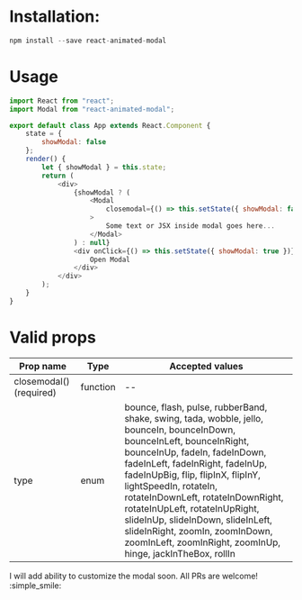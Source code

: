# Installation:

```javascript
npm install --save react-animated-modal
```

# Usage

```javascript
import React from "react";
import Modal from "react-animated-modal";

export default class App extends React.Component {
    state = {
        showModal: false
    };
    render() {
        let { showModal } = this.state;
        return (
            <div>
                {showModal ? (
                    <Modal
                        closemodal={() => this.setState({ showModal: false })}
                    >
                        Some text or JSX inside modal goes here...
                    </Modal>
                ) : null}
                <div onClick={() => this.setState({ showModal: true })}>
                    Open Modal
                </div>
            </div>
        );
    }
}
```

# Valid props

| Prop name               | Type     | Accepted values                                                                                                                                                                                                                                                                                                                                                                                                                                                       |
| ----------------------- | -------- | --------------------------------------------------------------------------------------------------------------------------------------------------------------------------------------------------------------------------------------------------------------------------------------------------------------------------------------------------------------------------------------------------------------------------------------------------------------------- |
| closemodal() (required) | function | --                                                                                                                                                                                                                                                                                                                                                                                                                                                                    |
| type                    | enum     | bounce, flash, pulse, rubberBand, shake, swing, tada, wobble, jello, bounceIn, bounceInDown, bounceInLeft, bounceInRight, bounceInUp, fadeIn, fadeInDown, fadeInLeft, fadeInRight, fadeInUp, fadeInUpBig, flip, flipInX, flipInY, lightSpeedIn, rotateIn, rotateInDownLeft, rotateInDownRight, rotateInUpLeft, rotateInUpRight, slideInUp, slideInDown, slideInLeft, slideInRight, zoomIn, zoomInDown, zoomInLeft, zoomInRight, zoomInUp, hinge, jackInTheBox, rollIn |

I will add ability to customize the modal soon. All PRs are welcome! :simple_smile:
